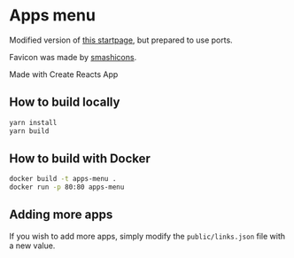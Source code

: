 # Apps menu

Modified version of [this startpage](https://github.com/Enriquito/startpage), but prepared to use ports.

Favicon was made by [smashicons](https://www.flaticon.com/authors/smashicons).

Made with Create Reacts App

## How to build locally

```bash
yarn install
yarn build
```

## How to build with Docker

```bash
docker build -t apps-menu .
docker run -p 80:80 apps-menu
```

## Adding more apps

If you wish to add more apps, simply modify the `public/links.json` file with a new value.